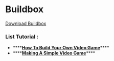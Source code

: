 # Buildbox

[Download Buildbox](https://www.buildbox.com/license-options/)

### List Tutorial : 

* \*\*\*\*[**How To Build Your Own Video Game**](https://www.youtube.com/playlist?list=PL5HmNo72jhsVxeUhubLl4ov2PGQI6lyNc)\*\*\*\*
* \*\*\*\*[**Making A Simple Video Game**](https://www.youtube.com/playlist?list=PL5HmNo72jhsVVpspnpQGOA-KeaTzEUDlW)\*\*\*\*

